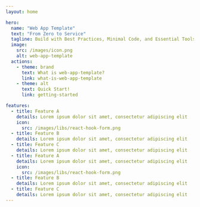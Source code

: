 ```yaml
---
layout: home

hero:
  name: "Web App Template"
  text: "From Zero to Service"
  tagline: Build with Best Practices, Minimal Code, and Essential Tools
  image:
    src: /images/icon.png
    alt: web-app-template
  actions:
    - theme: brand
      text: What is web-app-template?
      link: what-is-web-app-template
    - theme: alt
      text: Quick Start!
      link: getting-started

features:
  - title: Feature A
    details: Lorem ipsum dolor sit amet, consectetur adipiscing elit
    icon:
      src: /images/libs/react-hook-form.png
  - title: Feature B
    details: Lorem ipsum dolor sit amet, consectetur adipiscing elit
  - title: Feature C
    details: Lorem ipsum dolor sit amet, consectetur adipiscing elit
  - title: Feature A
    details: Lorem ipsum dolor sit amet, consectetur adipiscing elit
    icon:
      src: /images/libs/react-hook-form.png
  - title: Feature B
    details: Lorem ipsum dolor sit amet, consectetur adipiscing elit
  - title: Feature C
    details: Lorem ipsum dolor sit amet, consectetur adipiscing elit
---
```

